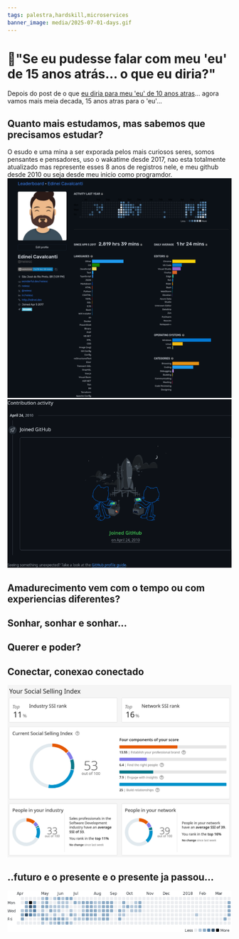 ```yaml
---
tags: palestra,hardskill,microservices
banner_image: media/2025-07-01-days.gif
---
```


# 🔮"Se eu pudesse falar com meu 'eu' de 15 anos atrás… o que eu diria?"

Depois do post de o que [eu diria para meu 'eu' de 10 anos atras](https://edinei.dev/dez-anos-atras.html)... agora vamos mais meia decada, 15 anos atras para o 'eu'...

## Quanto mais estudamos, mas sabemos que precisamos estudar?
O esudo e uma mina a ser exporada pelos mais curiosos seres, somos pensantes e pensadores, uso o wakatime desde 2017, nao esta totalmente atualizado mas represente esses 8 anos de registros nele, e meu github desde 2010 ou seja desde meu inicio como programdor.
![Wakatime](media/2025-07-01-wakatime.webp)
![Github](media/2025-06-01-github.jpg)

## Amadurecimento vem com o tempo ou com experiencias diferentes?
## Sonhar, sonhar e sonhar...
## Querer e poder?
## Conectar, conexao conectado
![Linkedin SSI](media/2025-07-01-ssi.webp)
## ..futuro e o presente e o presente ja passou...
![Roda do tempo!!!](media/2025-07-01-days.gif)
